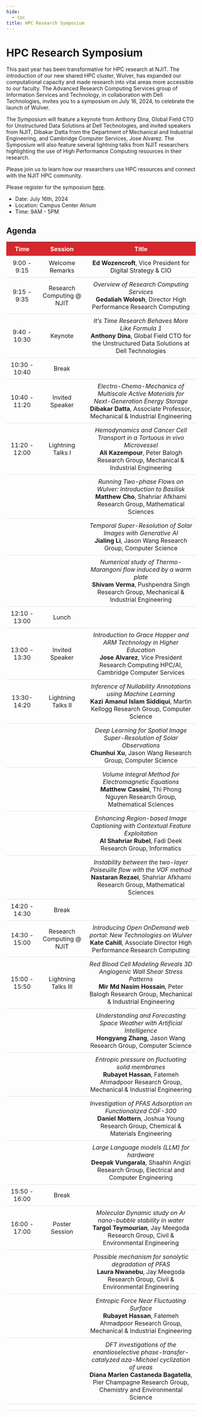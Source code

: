 ```yaml
---
hide:
  - toc
title: HPC Research Symposium
---
```


<style>
table {
  border-collapse: collapse;
  width: 100%;
}

th, td {
  padding: 8px;
  text-align: left;
  border-bottom: 1px solid #ddd;
}
th {
  color: white;
  background-color: #d8272d;
}
</style>

# HPC Research Symposium

This past year has been transformative for HPC research at NJIT. The introduction of our new shared HPC cluster, Wulver, has expanded our computational capacity and made research into vital areas more accessible to our faculty. The Advanced Research Computing Services group of Information Services and Technology, in collaboration with Dell Technologies, invites you to a symposium on July 16, 2024, to celebrate the launch of Wulver.

The Symposium will feature a keynote from Anthony Dina, Global Field CTO for Unstructured Data Solutions at Dell Technologies, and invited speakers from NJIT, Dibakar Datta from the Department of Mechanical and Industrial Engineering, and Cambridge Computer Services, Jose Alvarez. The Symposium will also feature several lightning talks from NJIT researchers highlighting the use of High Performance Computing resources in their research.

Please join us to learn how our researchers use HPC resources and connect with the NJIT HPC community.

Please register for the symposium [here](https://forms.gle/NhtvEUiY2st3eQoT6).

- Date: July 16th, 2024
- Location: Campus Center Atrium
- Time: 9AM - 5PM

## Agenda

| Time	| Session | Title 
|:-----:|:------:|:-----:
| 9:00 - 9:15	| Welcome Remarks | **Ed Wozencroft**, Vice President for Digital Strategy & CIO |
| 9:15 - 9:35	| Research Computing @ NJIT | _Overview of Research Computing Services_ <br />**Gedaliah Wolosh**, Director High Performance Research Computing |
| 9:40 - 10:30 	| Keynote | _It’s Time Research Behaves More Like Formula 1_ <br />**Anthony Dina**, Global Field CTO for the Unstructured Data Solutions at Dell Technologies |
| 10:30 - 10:40	| Break |
| 10:40 - 11:20	| Invited Speaker | _Electro-Chemo-Mechanics of Multiscale Active Materials for Next-Generation Energy Storage_ <br />**Dibakar Datta**, Associate Professor, Mechanical & Industrial Engineering |
| 11:20 - 12:00	| Lightning Talks I | _Hemodynamics and Cancer Cell Transport in a Tortuous in vivo Microvessel_ <br />**Ali Kazempour**, Peter Balogh Research Group, Mechanical & Industrial Engineering |
| | | _Running Two-phase Flows on Wulver: Introduction to Basilisk_ <br />**Matthew Cho**, Shahriar Afkhami Research Group, Mathematical Sciences
| | | _Temporal Super-Resolution of Solar Images with Generative AI_ <br />**Jialing Li**, Jason Wang Research Group, Computer Science | 
| | | _Numerical study of Thermo-Marangoni flow induced by a warm plate_ <br />**Shivam Verma**, Pushpendra Singh Research Group, Mechanical & Industrial Engineering |
| 12:10 - 13:00	| Lunch |
| 13:00 - 13:30	| Invited Speaker | _Introduction to Grace Hopper and ARM Technology in Higher Education_ <br />**Jose Alvarez**, Vice President Research Computing HPC/AI, Cambridge Computer Services |
| 13:30- 14:20 | Lightning Talks II | _Inference of Nullability Annotations using Machine Learning_ <br />**Kazi Amanul Islam Siddiqui**, Martin Kellogg Research Group, Computer Science |
| | | _Deep Learning for Spatial Image Super-Resolution of Solar Observations_ <br />**Chunhui Xu**, Jason Wang Research Group, Computer Science |
| | | _Volume Integral Method for Electromagnetic Equations_ <br />**Matthew Cassini**, Thi Phong Nguyen Research Group, Mathematical Sciences |
| | | _Enhancing Region-based Image Captioning with Contextual Feature Exploitation_ <br />**Al Shahriar Rubel**, Fadi Deek Research Group, Informatics |
| | | _Instability between the two-layer Poiseuille flow with the VOF method_ <br />**Nastaran Rezaei**, Shahriar Afkhami Research Group, Mathematical Sciences |
| 14:20 - 14:30	| Break | |
| 14:30 - 15:00	| Research Computing @ NJIT  | _Introducing Open OnDemand web portal: New Technologies on Wulver_ <br />**Kate Cahill**, Associate Director High Performance Research Computing |
| 15:00 - 15:50  |  Lightning Talks III | _Red Blood Cell Modeling Reveals 3D Angiogenic Wall Shear Stress Patterns_ <br />**Mir Md Nasim Hossain**, Peter Balogh Research Group, Mechanical & Industrial Engineering |
| | | _Understanding and Forecasting Space Weather with Artificial Intelligence_ <br />**Hongyang Zhang**, Jason Wang Research Group, Computer Science|
| | | _Entropic pressure on fluctuating solid membranes_ <br />**Rubayet Hassan**, Fatemeh Ahmadpoor Research Group, Mechanical & Industrial Engineering |
| | | _Investigation of PFAS Adsorption on Functionalized COF-300_ <br />**Daniel Mottern**, Joshua Young Research Group, Chemical & Materials Engineering  |
| | | _Large Language models (LLM) for hardware_ <br />**Deepak Vungarala**, Shaahin Angizi Research Group, Electrical and Computer Engineering |
| 15:50 - 16:00	| Break |
| 16:00 - 17:00	| Poster Session | _Molecular Dynamic study on Ar nano-bubble stability in water_ <br />**Targol Teymourian**, Jay Meegoda Research Group, Civil & Environmental Engineering |
| | | _Possible mechanism for sonolytic degradation of PFAS_ <br />**Laura Nwanebu**, Jay Meegoda Research Group, Civil & Environmental Engineering |
| | | _Entropic Force Near Fluctuating Surface_ <br />**Rubayet Hassan**, Fatemeh Ahmadpoor Research Group, Mechanical & Industrial Engineering |
| | | _DFT investigations of the enantioselective phase-transfer-catalyzed aza-Michael cyclization of ureas_ <br />**Diana Marlen Castaneda Bagatella**, Pier Champagne Research Group, Chemistry and Environmental Science |
| | |


